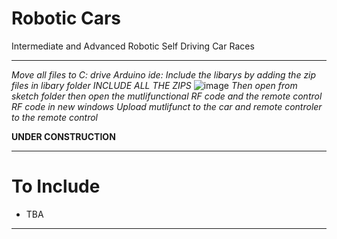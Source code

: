 # Robotic Cars
Intermediate and Advanced Robotic Self Driving Car Races

---
*Move all  files to C: drive*
*Arduino ide: Include the libarys by adding the zip files in libary folder INCLUDE ALL THE ZIPS*
![image](https://github.com/user-attachments/assets/fede23db-50a3-4de0-8b65-75712a4e216c)
*Then open from sketch folder then open the mutlifunctional RF code and the remote control RF code in new windows*
*Upload mutlifunct to the car and remote controler to the remote control*

**UNDER CONSTRUCTION**

---

# To Include
- TBA

---
